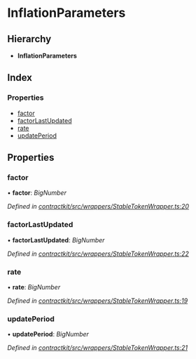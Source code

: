 # InflationParameters

## Hierarchy

* **InflationParameters**

## Index

### Properties

* [factor]()
* [factorLastUpdated]()
* [rate]()
* [updatePeriod]()

## Properties

### factor

• **factor**: _BigNumber_

_Defined in_ [_contractkit/src/wrappers/StableTokenWrapper.ts:20_](https://github.com/celo-org/celo-monorepo/blob/master/packages/sdk/contractkit/src/wrappers/StableTokenWrapper.ts#L20)

### factorLastUpdated

• **factorLastUpdated**: _BigNumber_

_Defined in_ [_contractkit/src/wrappers/StableTokenWrapper.ts:22_](https://github.com/celo-org/celo-monorepo/blob/master/packages/sdk/contractkit/src/wrappers/StableTokenWrapper.ts#L22)

### rate

• **rate**: _BigNumber_

_Defined in_ [_contractkit/src/wrappers/StableTokenWrapper.ts:19_](https://github.com/celo-org/celo-monorepo/blob/master/packages/sdk/contractkit/src/wrappers/StableTokenWrapper.ts#L19)

### updatePeriod

• **updatePeriod**: _BigNumber_

_Defined in_ [_contractkit/src/wrappers/StableTokenWrapper.ts:21_](https://github.com/celo-org/celo-monorepo/blob/master/packages/sdk/contractkit/src/wrappers/StableTokenWrapper.ts#L21)

